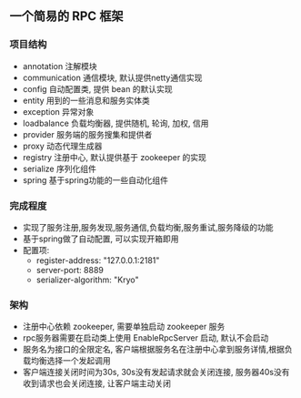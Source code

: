 ## 一个简易的 RPC 框架

### 项目结构
 - annotation 注解模块
 - communication 通信模块, 默认提供netty通信实现
 - config 自动配置类, 提供 bean 的默认实现
 - entity 用到的一些消息和服务实体类
 - exception 异常对象
 - loadbalance 负载均衡器, 提供随机, 轮询, 加权, 信用
 - provider 服务端的服务搜集和提供者
 - proxy 动态代理生成器
 - registry 注册中心, 默认提供基于 zookeeper 的实现
 - serialize 序列化组件
 - spring 基于spring功能的一些自动化组件

### 完成程度
- 实现了服务注册,服务发现,服务通信,负载均衡,服务重试,服务降级的功能
- 基于spring做了自动配置, 可以实现开箱即用
- 配置项:
   - register-address: "127.0.0.1:2181"
   - server-port: 8889
   - serializer-algorithm: "Kryo"

### 架构
- 注册中心依赖 zookeeper, 需要单独启动 zookeeper 服务
- rpc服务器需要在启动类上使用 EnableRpcServer 启动, 默认不会启动
- 服务名为接口的全限定名, 客户端根据服务名在注册中心拿到服务详情,根据负载均衡选择一个发起调用
- 客户端连接关闭时间为30s, 30s没有发起请求就会关闭连接, 服务器40s没有收到请求也会关闭连接, 让客户端主动关闭 